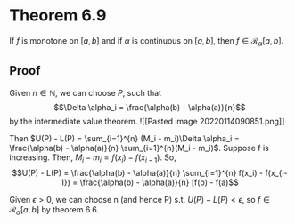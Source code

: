# Theorem 6.9
If $f$ is monotone on $[a, b]$ and if $\alpha$ is continuous on $[a, b]$, then $f\in\mathcal{R}_{\alpha}[a, b]$.

## Proof

Given $n\in\mathbb{N}$, we can choose $P$, such that
$$\Delta \alpha_i = \frac{\alpha(b) - \alpha(a)}{n}$$
by the intermediate value theorem.
![[Pasted image 20220114090851.png]]

Then $U(P) - L(P) = \sum_{i=1}^{n} (M_i - m_i)\Delta \alpha_i = \frac{\alpha(b) - \alpha(a)}{n} \sum_{i=1}^{n}(M_i - m_i)$.
Suppose f is increasing.
Then, $M_i - m_i = f(x_i) - f(x_{i-1})$.
So, 
$$U(P) - L(P) = \frac{\alpha(b) - \alpha(a)}{n} \sum_{i=1}^{n} f(x_i) - f(x_{i-1})
= \frac{\alpha(b) - \alpha(a)}{n} [f(b) - f(a)$$

Given $\epsilon > 0$, we can choose n (and hence P) s.t. $U(P) - L(P) < \epsilon$, so $f\in\mathcal{R}_{\alpha}[a, b]$ by theorem 6.6.
